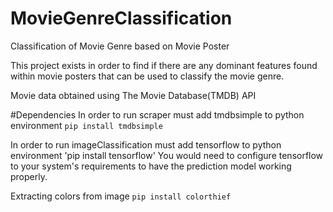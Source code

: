 # MovieGenreClassification

Classification of Movie Genre based on Movie Poster

This project exists in order to find if there are any dominant features found within movie posters that can be used to classify the movie genre.

Movie data obtained using The Movie Database(TMDB) API 

#Dependencies
In order to run scraper must add tmdbsimple to python environment
`pip install tmdbsimple`

In order to run imageClassification must add tensorflow to python environment
'pip install tensorflow'
You would need to configure tensorflow to your system's requirements to have the prediction model working properly.

Extracting colors from image
`pip install colorthief`
